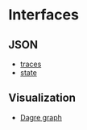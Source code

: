 # Interfaces

## JSON
* [traces](/api/traces)
* [state](/api/state)

## Visualization

* [Dagre graph](/dagre.html)

